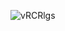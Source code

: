 ![vRCRlgs](https://user-images.githubusercontent.com/44206101/134355423-1b1372d2-a825-4f7a-80be-ed4198bd5d1f.gif)
